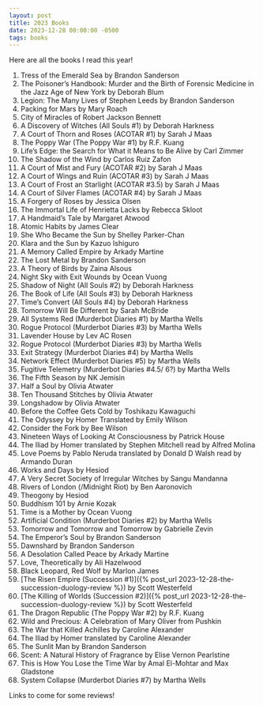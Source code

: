 ```yaml
---
layout: post
title: 2023 Books
date: 2023-12-28 00:00:00 -0500
tags: books
---
```


Here are all the books I read this year!

1. Tress of the Emerald Sea by Brandon Sanderson
1. The Poisoner’s Handbook: Murder and the Birth of Forensic Medicine in the Jazz Age of New York by Deborah Blum
1. Legion: The Many Lives of Stephen Leeds by Brandon Sanderson
1. Packing for Mars by Mary Roach 
1. City of Miracles of Robert Jackson Bennett
1. A Discovery of Witches (All Souls #1) by Deborah Harkness
1. A Court of Thorn and Roses (ACOTAR #1) by Sarah J Maas
1. The Poppy War (The Poppy War #1) by R.F. Kuang
1. Life’s Edge: the Search for What it Means to Be Alive by Carl Zimmer
1. The Shadow of the Wind by Carlos Ruiz Zafon 
1. A Court of Mist and Fury (ACOTAR #2) by Sarah J Maas
1. A Court of Wings and Ruin (ACOTAR #3) by Sarah J Maas 
1. A Court of Frost an Starlight (ACOTAR #3.5) by Sarah J Maas
1. A Court of Silver Flames (ACOTAR #4) by Sarah J Maas
1. A Forgery of Roses by Jessica Olsen
1. The Immortal Life of Henrietta Lacks by Rebecca Skloot
1. A Handmaid’s Tale by Margaret Atwood
1. Atomic Habits by James Clear
1. She Who Became the Sun by Shelley Parker-Chan
1. Klara and the Sun by Kazuo Ishiguro 
1. A Memory Called Empire by Arkady Martine
1. The Lost Metal by Brandon Sanderson
1. A Theory of Birds by Zaina Alsous
1. Night Sky with Exit Wounds by Ocean Vuong
1. Shadow of Night (All Souls #2) by Deborah Harkness
1. The Book of Life (All Souls #3) by Deborah Harkness
1. Time’s Convert (All Souls #4) by Deborah Harkness
1. Tomorrow Will Be Different by Sarah McBride
1. All Systems Red (Murderbot Diaries #1) by Martha Wells
1. Rogue Protocol (Murderbot Diaries #3) by Martha Wells
1. Lavender House by Lev AC Rosen
1. Rogue Protocol (Murderbot Diaries #3) by Martha Wells
1. Exit Strategy (Murderbot Diaries #4) by Martha Wells
1. Network Effect (Murderbot Diaries #5) by Martha Wells
1. Fugitive Telemetry (Murderbot Diaries #4.5/ 6?) by Martha Wells
1. The Fifth Season by NK Jemisin
1. Half a Soul by Olivia Atwater
1. Ten Thousand Stitches by Olivia Atwater
1. Longshadow by Olivia Atwater
1. Before the Coffee Gets Cold by Toshikazu Kawaguchi
1. The Odyssey by Homer Translated by Emily Wilson
1. Consider the Fork by Bee Wilson
1. Nineteen Ways of Looking At Consciousness by Patrick House
1. The Iliad by Homer translated by Stephen Mitchell read by Alfred Molina 
1. Love Poems by Pablo Neruda translated by Donald D Walsh read by Armando Duran
1. Works and Days by Hesiod
1. A Very Secret Society of Irregular Witches by Sangu Mandanna
1. Rivers of London (/Midnight Riot) by Ben Aaronovich
1. Theogony by Hesiod
1. Buddhism 101 by Arnie Kozak
1. Time is a Mother by Ocean Vuong
1. Artificial Condition (Murderbot Diaries #2) by Martha Wells
1. Tomorrow and Tomorrow and Tomorrow by Gabrielle Zevin
1. The Emperor’s Soul by Brandon Sanderson
1. Dawnshard by Brandon Sanderson
1. A Desolation Called Peace by Arkady Martine
1. Love, Theoretically by Ali Hazelwood
1. Black Leopard, Red Wolf by Marlon James
1. [The Risen Empire (Succession #1)]({% post_url 2023-12-28-the-succession-duology-review %}) by Scott Westerfeld
1. [The Killing of Worlds (Succession #2)]({% post_url 2023-12-28-the-succession-duology-review %}) by Scott Westerfeld
1. The Dragon Republic (The Poppy War #2) by R.F. Kuang
1. Wild and Precious: A Celebration of Mary Oliver from Pushkin
1. The War that Killed Achilles by Caroline Alexander
1. The Iliad by Homer translated by Caroline Alexander
1. The Sunlit Man by Brandon Sanderson
1. Scent: A Natural History of Fragrance by Elise Vernon Pearlstine
1. This is How You Lose the Time War by Amal El-Mohtar and Max Gladstone
1. System Collapse (Murderbot Diaries #7) by Martha Wells

Links to come for some reviews!
















